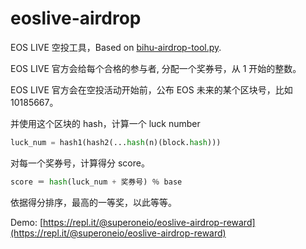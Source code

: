 # eoslive-airdrop

EOS LIVE 空投工具，Based on [bihu-airdrop-tool.py](https://github.com/bihu-id/bihu-tools).

EOS LIVE 官方会给每个合格的参与者, 分配一个奖券号，从 1 开始的整数。

EOS LIVE 官方会在空投活动开始前，公布 EOS 未来的某个区块号，比如 10185667。

并使用这个区块的 hash，计算一个 luck number

``` python
luck_num = hash1(hash2(...hash(n)(block.hash)))
```

对每一个奖券号，计算得分 score。

``` python
score ＝ hash(luck_num + 奖券号) ％ base
```

依据得分排序，最高的一等奖，以此等等。

Demo: [https://repl.it/@superoneio/eoslive-airdrop-reward](https://repl.it/@superoneio/eoslive-airdrop-reward)
